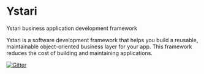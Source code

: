 # Ystari
Ystari business application development framework

Ystari is a software development framework that helps you build a reusable, maintainable object-oriented business layer for your app. This framework reduces the cost of building and maintaining applications. 

[![Gitter](https://badges.gitter.im/MarimerLLC/Ystari.svg)](https://gitter.im/MarimerLLC/Ystari?utm_source=badge&utm_medium=badge&utm_campaign=pr-badge)
